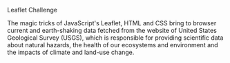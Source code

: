 Leaflet Challenge

The magic tricks of JavaScript's Leaflet, HTML and CSS bring to browser current and earth-shaking data fetched from the website of United States Geological Survey (USGS), which is responsible for providing scientific data about natural hazards, the health of our ecosystems and environment and the impacts of climate and land-use change.
